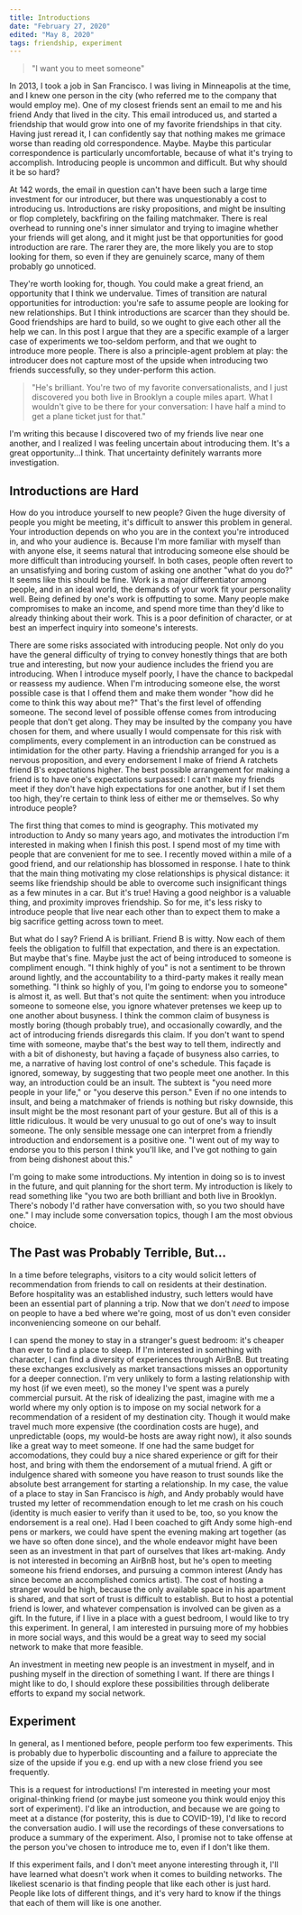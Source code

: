 ```yaml
---
title: Introductions
date: "February 27, 2020"
edited: "May 8, 2020"
tags: friendship, experiment
---
```

> "I want you to meet someone"

In 2013, I took a job in San Francisco. I was living in Minneapolis at the time, and I knew one person in the city (who referred me to the company that would employ me). One of my closest friends sent an email to me and his friend Andy that lived in the city. This email introduced us, and started a friendship that would grow into one of my favorite friendships in that city.
Having just reread it, I can confidently say that nothing makes me grimace worse than reading old correspondence. Maybe. Maybe this particular correspondence is particularly uncomfortable, because of what it's trying to accomplish. Introducing people is uncommon and difficult. But why should it be so hard? 

At 142 words, the email in question can't have been such a large time investment for our introducer, but there was unquestionably a cost to introducing us. Introductions are risky propositions, and might be insulting or flop completely, backfiring on the failing matchmaker. There is real overhead to running one's inner simulator and trying to imagine whether your friends will get along, and it might just be that opportunities for good introduction are rare. The rarer they are, the more likely you are to stop looking for them, so even if they are genuinely scarce, many of them probably go unnoticed.

They're worth looking for, though.
You could make a great friend, an opportunity that I think we undervalue.
Times of transition are natural opportunities for introduction: you're safe to assume people are looking for new relationships. But I think introductions are scarcer than they should be. Good friendships are hard to build, so we ought to give each other all the help we can. In this post I argue that they are a specific example of a larger case of experiments we too-seldom perform, and that we ought to introduce more people. There is also a principle-agent problem at play: the introducer does not capture most of the upside when introducing two friends successfully, so they under-perform this action.

> "He's brilliant. You're two of my favorite conversationalists, and I just discovered you both live in Brooklyn a couple miles apart. What I wouldn't give to be there for your conversation: I have half a mind to get a plane ticket just for that."

I'm writing this because I discovered two of my friends live near one another, and I realized I was feeling uncertain about introducing them. It's a great opportunity...I think. That uncertainty definitely warrants more investigation.

## Introductions are Hard

How do you introduce yourself to new people? Given the huge diversity of people you might be meeting, it's difficult to answer this problem in general. Your introduction depends on who you are in the context you're introduced in, and who your audience is.
Because I'm more familiar with myself than with anyone else, it seems natural that introducing someone else should be more difficult than introducing yourself. In both cases,
people often revert to an unsatisfying and boring custom of asking one another "what do you do?"
It seems like this should be fine. Work is a major differentiator among people, and in an ideal world, the demands of your work fit your personality well. Being defined by one's work is offputting to some. Many people make compromises to make an income, and spend more time than they'd like to already thinking about their work. This is a poor definition of character, or at best an imperfect inquiry into someone's interests.

There are some risks associated with introducing people. Not only do you have the general difficulty of trying to convey honestly things that are both true and interesting, but now your audience includes the friend you are introducing.
When I introduce myself poorly, I have the chance to backpedal or reassess my audience.
When I'm introducing someone else, the worst possible case is that I offend them and make them wonder "how did he come to think this way about me?" That's the first level of offending someone.
The second level of possible offense comes from introducing people that don't get along.
They may be insulted by the company you have chosen for them, and where usually I would compensate for this risk with compliments, every complement in an introduction can be construed as intimidation for the other party.
Having a friendship arranged for you is a nervous proposition, and every endorsement I make of friend A ratchets friend B's expectations higher.
The best possible arrangement for making a friend is to have one's expectations surpassed: I can't make my friends meet if they don't have high expectations for one another, but if I set them too high, they're certain to think less of either me or themselves.
So why introduce people?

The first thing that comes to mind is geography. This motivated my introduction to Andy so many years ago, and motivates the introduction I'm interested in making when I finish this post. I spend most of my time with people that are convenient for me to see.
I recently moved within a mile of a good friend, and our relationship has blossomed in response.
I hate to think that the main thing motivating my close relationships is physical distance: it seems like friendship should be able to overcome such insignificant things as a few minutes in a car.
But it's true! Having a good neighbor is a valuable thing, and proximity improves friendship.
So for me, it's less risky to introduce people that live near each other than to expect them to make a big sacrifice getting across town to meet.

But what do I say? Friend A is brilliant. Friend B is witty. Now each of them feels the obligation to fulfill that expectation, and there is an expectation.
But maybe that's fine.
Maybe just the act of being introduced to someone is compliment enough.
"I think highly of you" is not a sentiment to be thrown around lightly, and the accountability to a third-party makes it really mean something.
"I think so highly of you, I'm going to endorse you to someone" is almost it, as well.
But that's not quite the sentiment: when you introduce someone to someone else, you ignore whatever pretenses we keep up to one another about busyness.
I think the common claim of busyness is mostly boring (though probably true), and occasionally cowardly, and the act of introducing friends disregards this claim.
If you don't want to spend time with someone, maybe that's the best way to tell them, indirectly and with a bit of dishonesty, but having a façade of busyness also carries, to me, a narrative of having lost control of one's schedule.
This façade is ignored, someway, by suggesting that two people meet one another.
In this way, an introduction could be an insult.
The subtext is "you need more people in your life," or "you deserve this person." Even if no one intends to insult, and being a matchmaker of friends is nothing but risky downside, this insult might be the most resonant part of your gesture.
But all of this is a little ridiculous. It would be very unusual to go out of one's way to insult someone. The only sensible message one can interpret from a friendly introduction and endorsement is a positive one. "I went out of my way to endorse you to this person I think you'll like, and I've got nothing to gain from being dishonest about this."

I'm going to make some introductions. My intention in doing so is to invest in the future, and quit planning for the short term. My introduction is likely to read something like "you two are both brilliant and both live in Brooklyn. There's nobody I'd rather have conversation with, so you two should have one." I may include some conversation topics, though I am the most obvious choice.



## The Past was Probably Terrible, But...

In a time before telegraphs, visitors to a city would solicit letters of recommendation from friends to call on residents at their destination. Before hospitality was an established industry, such letters would have been an essential part of planning a trip. Now that we don't _need_ to impose on people to have a bed where we're going, most of us don't even consider inconveniencing someone on our behalf.

I can spend the money to stay in a stranger's guest bedroom: it's cheaper than ever to find a place to sleep.
If I'm interested in something with character, I can find a diversity of experiences through AirBnB.
But treating these exchanges exclusively as market transactions misses an opportunity for a deeper connection.
I'm very unlikely to form a lasting relationship with my host (if we even meet), so the money I've spent was a purely commercial pursuit.
At the risk of idealizing the past, imagine with me a world where my only option is to impose on my social network for a recommendation of a resident of my destination city.
Though it would make travel much more expensive (the coordination costs are huge), and unpredictable (oops, my would-be hosts are away right now), it also sounds like a great way to meet someone.
If one had the same budget for accomodations, they could buy a nice shared experience or gift for their host, and bring with them the endorsement of a mutual friend.
A gift or indulgence shared with someone you have reason to trust sounds like the absolute best arrangement for starting a relationship.
In my case, the value of a place to stay in San Francisco is _high_, and Andy probably would have trusted my letter of recommendation enough to let me crash on his couch (identity is much easier to verify than it used to be, too, so you know the endorsement is a real one).
Had I been coached to gift Andy some high-end pens or markers, we could have spent the evening making art together (as we have so often done since), and the whole endeavor might have been seen as an investment in that part of ourselves that likes art-making.
Andy is not interested in becoming an AirBnB host, but he's open to meeting someone his friend endorses, and pursuing a common interest (Andy has since become an accomplished comics artist).
The cost of hosting a stranger would be high, because the only available space in his apartment is shared, and that sort of trust is difficult to establish.
But to host a potential friend is lower, and whatever compensation is involved can be given as a gift.
In the future, if I live in a place with a guest bedroom, I would like to try this experiment.
In general, I am interested in pursuing more of my hobbies in more social ways, and this would be a great way to seed my social network to make that more feasible.

An investment in meeting new people is an investment in myself, and in pushing myself in the direction of something I want. If there are things I might like to do, I should explore these possibilities through deliberate efforts to expand my social network.

## Experiment

In general, as I mentioned before, people perform too few experiments. This is probably due to hyperbolic discounting and a failure to appreciate the size of the upside if you e.g. end up with a new close friend you see frequently.

This is a request for introductions! I'm interested in meeting your most original-thinking friend (or maybe just someone you think would enjoy this sort of experiment). I'd like an introduction, and because we are going to meet at a distance (for posterity, this is due to COVID-19), I'd like to record the conversation audio. I will use the recordings of these conversations to produce a summary of the experiment. Also, I promise not to take offense at the person you've chosen to introduce me to, even if I don't like them.


If this experiment fails, and I don't meet anyone interesting through it, I'll have learned what doesn't work when it comes to building networks.
The likeliest scenario is that finding people that like each other is just hard.
People like lots of different things, and it's very hard to know if the things that each of them will like is one another. 
